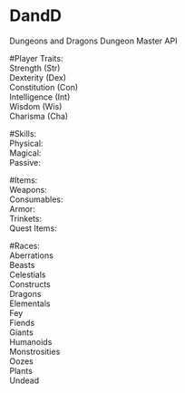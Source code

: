 # DandD
Dungeons and Dragons Dungeon Master API

#Player Traits:  
  Strength (Str)  
  Dexterity (Dex)  
  Constitution (Con)  
  Intelligence (Int)  
  Wisdom (Wis)  
  Charisma (Cha)  

#Skills:  
  Physical:  
  Magical:  
  Passive:  


#Items:  
  Weapons:  
  Consumables:  
  Armor:  
  Trinkets:  
  Quest Items:  

#Races:  
  Aberrations  
  Beasts  
  Celestials  
  Constructs  
  Dragons  
  Elementals  
  Fey  
  Fiends  
  Giants  
  Humanoids  
  Monstrosities  
  Oozes  
  Plants  
  Undead  
